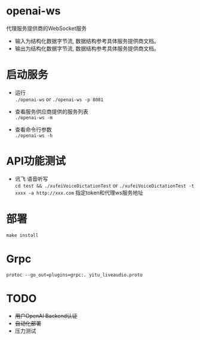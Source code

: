 # openai-ws

代理服务提供商的WebSocket服务  

  * 输入为结构化数据字节流, 数据结构参考具体服务提供商文档。  
  * 输出为结构化数据字节流, 数据结构参考具体服务提供商文档。  

# 启动服务 

  - 运行  
  `./openai-ws`  or `./openai-ws -p 8081`  

  - 查看服务供应商提供的服务列表  
  `./openai-ws -m`  

  - 查看命令行参数  
  `./openai-ws -h`  

# API功能测试  
  
  - 讯飞 语音听写  
  `cd test && ./xufeiVoiceDictationTest` or `./xufeiVoiceDictationTest -t xxxx -a http://xxx.com` 指定token和代理ws服务地址  

# 部署  
  `make install`    

# Grpc

  `protoc --go_out=plugins=grpc:. yitu_liveaudio.proto`  

# TODO

  - ~~用户OpenAI Backend认证~~  
  - ~~自动化部署~~  
  - 压力测试 